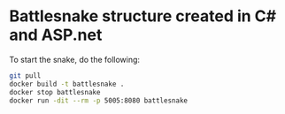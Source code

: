 # Battlesnake structure created in C# and ASP.net

To start the snake, do the following:

```bash
git pull
docker build -t battlesnake .
docker stop battlesnake
docker run -dit --rm -p 5005:8080 battlesnake
```